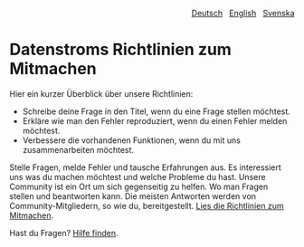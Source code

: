 <p align="right"><a href="CONTRIBUTING-de.md">Deutsch</a> &nbsp; <a href="CONTRIBUTING.md">English</a> &nbsp; <a href="CONTRIBUTING-sv.md">Svenska</a></p>

# Datenstroms Richtlinien zum Mitmachen

Hier ein kurzer Überblick über unsere Richtlinien:

- Schreibe deine Frage in den Titel, wenn du eine Frage stellen möchtest.
- Erkläre wie man den Fehler reproduziert, wenn du einen Fehler melden möchtest.
- Verbessere die vorhandenen Funktionen, wenn du mit uns zusammenarbeiten möchtest.

Stelle Fragen, melde Fehler und tausche Erfahrungen aus. Es interessiert uns was du machen möchtest und welche Probleme du hast. Unsere Community ist ein Ort um sich gegenseitig zu helfen. Wo man Fragen stellen und beantworten kann. Die meisten Antworten werden von Community-Mitgliedern, so wie du, bereitgestellt. [Lies die Richtlinien zum Mitmachen](https://datenstrom.se/de/yellow/help/contributing-guidelines).

Hast du Fragen? [Hilfe finden](https://datenstrom.se/de/yellow/help/).
